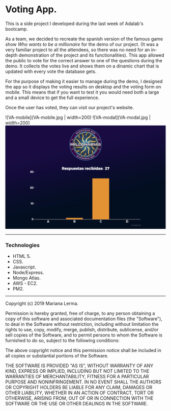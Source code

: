 
# Voting App.

This is a side project I developed during the last week of Adalab's bootcamp. 

As a team, we decided to recreate the spanish version of the famous game show *Who wants to be a millionaire* for the demo of our project. (It was a very familiar project to all the attendees, so there was no need for an in-depth demonstration of the project and its functionalities).
This app allowed the public to vote for the correct answer to one of the questions during the demo. It collects the votes live and shows them on a dinamic chart that is updated with every vote the database gets.

For the purpose of making it easier to manage during the demo, I designed the app so it displays the voting results on desktop and the voting form on mobile. This means that if you want to test it you would need both a large and a small device to get the full experience.

Once the user has voted, they can visit our project's website.

![VA-mobile](VA-mobile.jpg | width=200)
![VA-modal](VA-modal.jpg | width=200)
![VA-desktop](VA-desktop.png)

----

### Technologies

* HTML 5.
* CSS.
* Javascript.
* Node/Express.
* Mongo Atlas.
* AWS - EC2.
* PM2.

----

Copyright (c) 2019 Mariana Lerma.

Permission is hereby granted, free of charge, to any person obtaining a copy
of this software and associated documentation files (the "Software"), to deal
in the Software without restriction, including without limitation the rights
to use, copy, modify, merge, publish, distribute, sublicense, and/or sell
copies of the Software, and to permit persons to whom the Software is
furnished to do so, subject to the following conditions:

The above copyright notice and this permission notice shall be included in all
copies or substantial portions of the Software.

THE SOFTWARE IS PROVIDED "AS IS", WITHOUT WARRANTY OF ANY KIND, EXPRESS OR
IMPLIED, INCLUDING BUT NOT LIMITED TO THE WARRANTIES OF MERCHANTABILITY,
FITNESS FOR A PARTICULAR PURPOSE AND NONINFRINGEMENT. IN NO EVENT SHALL THE
AUTHORS OR COPYRIGHT HOLDERS BE LIABLE FOR ANY CLAIM, DAMAGES OR OTHER
LIABILITY, WHETHER IN AN ACTION OF CONTRACT, TORT OR OTHERWISE, ARISING FROM,
OUT OF OR IN CONNECTION WITH THE SOFTWARE OR THE USE OR OTHER DEALINGS IN THE
SOFTWARE.
